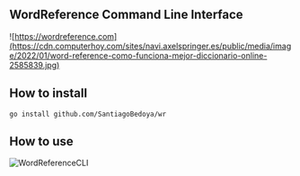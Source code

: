 ## WordReference Command Line Interface

![https://wordreference.com](https://cdn.computerhoy.com/sites/navi.axelspringer.es/public/media/image/2022/01/word-reference-como-funciona-mejor-diccionario-online-2585839.jpg)

## How to install

`go install github.com/SantiagoBedoya/wr`

## How to use

![WordReferenceCLI](https://github.com/SantiagoBedoya/wr-cli/blob/master/docs/wr.png)
